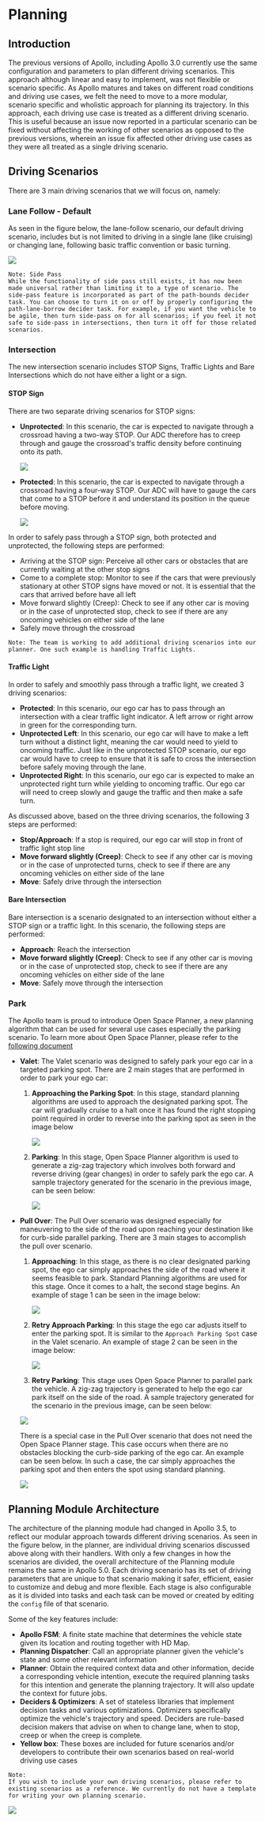 # Planning

## Introduction

The previous versions of Apollo, including Apollo 3.0 currently use the same configuration and parameters to plan different driving scenarios. This approach although linear and easy to implement, was not flexible or scenario specific. As Apollo matures and takes on different road conditions and driving use cases, we felt the need to move to a more modular, scenario specific and wholistic approach for planning its trajectory. In this approach, each driving use case is treated as a different driving scenario. This is useful because an issue now reported in a particular scenario can be fixed without affecting the working of other scenarios as opposed to the previous versions, wherein an issue fix affected other driving use cases as they were all treated as a single driving scenario.

## Driving Scenarios

There are 3 main driving scenarios that we will focus on, namely:

### Lane Follow - Default

As seen in the figure below, the lane-follow scenario, our default driving scenario, includes but is not limited to driving in a single lane (like cruising) or changing lane, following basic traffic convention or basic turning.

   ![](images/Planning_default.png)

```
Note: Side Pass
While the functionality of side pass still exists, it has now been made universal rather than limiting it to a type of scenario. The side-pass feature is incorporated as part of the path-bounds decider task. You can choose to turn it on or off by properly configuring the path-lane-borrow decider task. For example, if you want the vehicle to be agile, then turn side-pass on for all scenarios; if you feel it not safe to side-pass in intersections, then turn it off for those related scenarios.
```

### Intersection

The new intersection scenario includes STOP Signs, Traffic Lights and Bare Intersections which do not have either a light or a sign.

#### STOP Sign

There are two separate driving scenarios for STOP signs:

- **Unprotected**: In this scenario, the car is expected to navigate through a crossroad having a two-way STOP. Our ADC therefore has to creep through and gauge the crossroad's traffic density before continuing onto its path.

     ![](images/unprotected1.png)


- **Protected**: In this scenario, the car is expected to navigate through a crossroad having a four-way STOP. Our ADC will have to gauge the cars that come to a STOP before it and understand its position in the queue before moving.

    ![](images/protected.png)


In order to safely pass through a STOP sign, both protected and unprotected, the following steps are performed:

- Arriving at the STOP sign: Perceive all other cars or obstacles that are currently waiting at the other stop signs
- Come to a complete stop: Monitor to see if the cars that were previously stationary at other STOP signs have moved or not. It is essential that the cars that arrived before have all left
- Move forward slightly (Creep): Check to see if any other car is moving or in the case of unprotected stop, check to see if there are any oncoming vehicles on either side of the lane
- Safely move through the crossroad

```
Note: The team is working to add additional driving scenarios into our planner. One such example is handling Traffic Lights.
```

#### Traffic Light

In order to safely and smoothly pass through a traffic light, we created 3 driving scenarios:

- **Protected**: In this scenario, our ego car has to pass through an intersection with a clear traffic light indicator. A left arrow or right arrow in green for the corresponding turn.
- **Unprotected Left**: In this scenario, our ego car will have to make a left turn without a distinct light, meaning the car would need to yield to oncoming traffic. Just like in the unprotected STOP scenario, our ego car would have to creep to ensure that it is safe to cross the intersection before safely moving through the lane.
- **Unprotected Right**: In this scenario, our ego car is expected to make an unprotected right turn while yielding to oncoming traffic. Our ego car will need to creep slowly and gauge the traffic and then make a safe turn.

As discussed above, based on the three driving scenarios, the following 3 steps are performed:

- **Stop/Approach**: If a stop is required, our ego car will stop in front of traffic light stop line
- **Move forward slightly (Creep)**: Check to see if any other car is moving or in the case of unprotected turns, check to see if there are any oncoming vehicles on either side of the lane
- **Move**: Safely drive through the intersection

#### Bare Intersection

Bare intersection is a scenario designated to an intersection without either a STOP sign or a traffic light. In this scenario, the following steps are performed:

- **Approach**: Reach the intersection
- **Move forward slightly (Creep)**: Check to see if any other car is moving or in the case of unprotected stop, check to see if there are any oncoming vehicles on either side of the lane
- **Move**: Safely move through the intersection

### Park

The Apollo team is proud to introduce Open Space Planner, a new planning algorithm that can be used for several use cases especially the parking scenario. To learn more about Open Space Planner, please refer to the [following document](https://github.com/ApolloAuto/apollo/blob/master/docs/specs/Open_Space_Planner.md)

- **Valet**: The Valet scenario was designed to safely park your ego car in a targeted parking spot. There are 2 main stages that are performed in order to park your ego car:
    1. **Approaching the Parking Spot**: In this stage, standard planning algorithms are used to approach the designated parking spot. The car will gradually cruise to a halt once it has found the right stopping point required in order to reverse into the parking spot as seen in the image below

        ![](images/parking2.png)

    2. **Parking**: In this stage, Open Space Planner algorithm is used to generate a zig-zag trajectory which involves both forward and reverse driving (gear changes) in order to safely park the ego car. A sample trajectory generated for the scenario in the previous image, can be seen below:

        ![](images/parking1.png)

- **Pull Over**: The Pull Over scenario was designed especially for maneuvering to the side of the road upon reaching your destination like for curb-side parallel parking. There are 3 main stages to accomplish the pull over scenario.
    1. **Approaching**: In this stage, as there is no clear designated parking spot, the ego car simply approaches the side of the road where it seems feasible to park. Standard Planning algorithms are used for this stage. Once it comes to a halt, the second stage begins. An example of stage 1 can be seen in the image below:

        ![](images/pull_over.png)

    2. **Retry Approach Parking**: In this stage the ego car adjusts itself to enter the parking spot. It is similar to the `Approach Parking Spot` case in the Valet scenario. An example of stage 2 can be seen in the image below:

        ![](images/pull_over1.png)
    3. **Retry Parking**: This stage uses Open Space Planner to parallel park the vehicle. A zig-zag trajectory is generated to help the ego car park itself on the side of the road. A sample trajectory generated for the scenario in the previous image, can be seen below:

    ![](images/pull_over2.png)

    There is a special case in the Pull Over scenario that does not need the Open Space Planner stage. This case occurs when there are no obstacles blocking the curb-side parking of the ego car. An example can be seen below. In such a case, the car simply approaches the parking spot and then enters the spot using standard planning.

    ![](images/pull_over3.png)

## Planning Module Architecture

The architecture of the planning module had changed in Apollo 3.5, to reflect our modular approach towards different driving scenarios.
As seen in the figure below, in the planner, are individual driving scenarios discussed above along with their handlers. With only a few changes in how the scenarios are divided, the overall architecture of the Planning module remains the same in Apollo 5.0.
Each driving scenario has its set of driving parameters that are unique to that scenario making it safer, efficient, easier to customize and debug and more flexible. Each stage is also configurable as it is divided into tasks and each task can be moved or created by editing the `config` file of that scenario.

Some of the key features include:

- **Apollo FSM**: A finite state machine that determines the vehicle state given its location and routing together with HD Map.
- **Planning Dispatcher**: Call an appropriate planner given the vehicle's state and some other relevant information
- **Planner**: Obtain the required context data and other information, decide a corresponding vehicle intention, execute the required planning tasks for this intention and generate the planning trajectory. It will also update the context for future jobs.
- **Deciders & Optimizers**: A set of stateless libraries that implement decision tasks and various optimizations. Optimizers specifically optimize the vehicle's trajectory and speed. Deciders are rule-based decision makers that advise on when to change lane, when to stop, creep or when the creep is complete.
- **Yellow box**: These boxes are included for future scenarios and/or developers to contribute their own scenarios based on real-world driving use cases

```
Note:
If you wish to include your own driving scenarios, please refer to existing scenarios as a reference. We currently do not have a template for writing your own planning scenario.
```

![](images/architecture.png)
